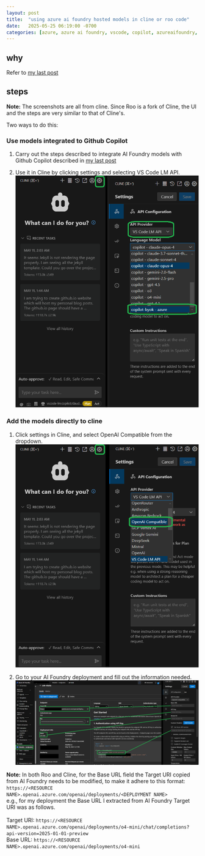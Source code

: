 ```yaml
---
layout: post
title:  "using azure ai foundry hosted models in cline or roo code"
date:   2025-05-25 06:19:00 -0700
categories: [azure, azure ai foundry, vscode, copilot, azureaifoundry, openai, gpt4o, o3, agentic, aiagent, agent, cline, roo]
---
```


## why
Refer to [my last post](/_posts/2025-05-25-azure-ai-foundry-github-copilot.md#why-bother)

## steps
**Note:** The screenshots are all from cline. Since Roo is a fork of Cline, the UI and the steps are very similar to that of Cline's.

Two ways to do this:

### Use models integrated to Github Copilot 
1) Carry out the steps described to integrate AI Foundry models with Github Copilot described in [my last post](/_posts/2025-05-25-azure-ai-foundry-github-copilot.md#steps)

2) Use it in Cline by clicking settings and selecting VS Code LM API.
![clinecopilotmodel](/assets/images/posts/aifoundrymodelscline/clinecopilotmodel.png)

### Add the models directly to cline
1) Click settings in Cline, and select OpenAI Compatible from the dropdown.
![clineopenaicompatible](/assets/images/posts/aifoundrymodelscline/clineopenaicompatible.png)

2) Go to your AI Foundry deployment and fill out the information needed.
![clineaifoundrydata](/assets/images/posts/aifoundrymodelscline/clineaifoundrydata.png)

**Note:** In both Roo and Cline, for the Base URL field the Target URI copied from AI Foundry needs to be modified, to make it adhere to this format:
<br>`https://<RESOURCE NAME>.openai.azure.com/openai/deployments/<DEPLOYMENT NAME>`<br>
e.g., for my deployment the Base URL I extracted from AI Foundry Target URI was as follows.<br><br>
Target URI: `https://<RESOURCE NAME>.openai.azure.com/openai/deployments/o4-mini/chat/completions?api-version=2025-01-01-preview`<br>
Base URL: `https://<RESOURCE NAME>.openai.azure.com/openai/deployments/o4-mini`<br>


